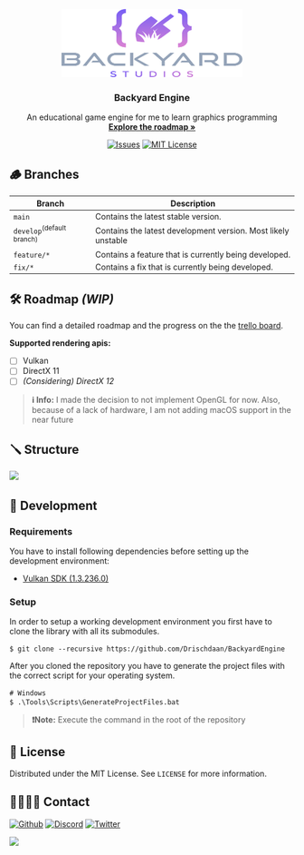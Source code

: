 <a name="readme-top"></a>

<div align="center">
  <a href="https://github.com/Drischdaan/BackyardEngine">
    <img src="https://raw.githubusercontent.com/Backyard-Studios/Branding/24006b7753330c3193ae399bb792a810304aea37/Logo/Logo.svg" alt="Logo" width="320" height="120">
  </a>
  <h3 align="center">Backyard Engine</h3>
  <p align="center">
    An educational game engine for me to learn graphics programming
    <br/>
    <a href="https://trello.com/b/Ro0Y7eFF/backyard-engine"><strong>Explore the roadmap »</strong></a>
    <br />
  </p>
</div>

<div align="center">

  [![Issues][issues-shield]][issues-url]
  [![MIT License][license-shield]][license-url]

</div>

## 🪵 Branches

| Branch                               | Description                                                   |
|--------------------------------------|---------------------------------------------------------------|
| `main`                               | Contains the latest stable version.                           |
| `develop`<sup>(default branch)</sup> | Contains the latest development version. Most likely unstable |
| `feature/*`                          | Contains a feature that is currently being developed.         |
| `fix/*`                              | Contains a fix that is currently being developed.             |

## 🛠️ Roadmap *(WIP)*

You can find a detailed roadmap and the progress on the the [trello board][trello-board].

**Supported rendering apis:**

- [ ] Vulkan
- [ ] DirectX 11
- [ ] *(Considering) DirectX 12*

> **ℹ️ Info:** I made the decision to not implement OpenGL for now. Also, because of a lack of hardware, I am not adding macOS support in the near future

## 🪛 Structure

<img src="https://i.imgur.com/pUdK0I1.jpg">

## 🚀 Development

### Requirements

You have to install following dependencies before setting up the development environment:

- [Vulkan SDK (1.3.236.0)](https://sdk.lunarg.com/sdk/download/1.3.236.0/windows/VulkanSDK-1.3.236.0-Installer.exe)

### Setup

In order to setup a working development environment you first have to clone the library with all its submodules.

```shell
$ git clone --recursive https://github.com/Drischdaan/BackyardEngine
```

After you cloned the repository you have to generate the project files with the correct script for your operating system.

```shell
# Windows
$ .\Tools\Scripts\GenerateProjectFiles.bat
```

> **❗Note:** Execute the command in the root of the repository

## 📜 License

Distributed under the MIT License. See `LICENSE` for more information.

## 🫱🏽‍🫲🏽 Contact

[![Github][Github]][Github-url]
[![Discord][Discord]][Discord-url]
[![Twitter][Twitter]][Twitter-url]

<div>
    <a href="https://www.buymeacoffee.com/Drischdaan">
        <img src="https://img.buymeacoffee.com/button-api/?text=Buy me a coffee&emoji=&slug=Drischdaan&button_colour=BD5FFF&font_colour=ffffff&font_family=Lato&outline_colour=000000&coffee_colour=FFDD00">
    </a>
</div>

<!-- Variables -->
[issues-shield]: https://img.shields.io/github/issues/Drischdaan/BackyardEngine.svg?style=for-the-badge
[issues-url]: https://github.com/Drischdaan/BackyardEngine/issues
[license-shield]: https://img.shields.io/github/license/Drischdaan/BackyardEngine.svg?style=for-the-badge
[license-url]: https://github.com/Drischdaan/BackyardEngine/blob/master/LICENSE.txt
[trello-board]: https://trello.com/b/Ro0Y7eFF/backyard-engine

<!-- Socials -->
[Github]: https://skillicons.dev/icons?i=github
[Github-url]: https://github.com/Drischdaan
[Discord]: https://skillicons.dev/icons?i=discord
[Discord-url]: https://discord.com/users/244115221776433152
[Twitter]: https://skillicons.dev/icons?i=twitter
[Twitter-url]: https://twitter.com/Drischdaan

<!-- https://github.com/tandpfun/skill-icons -->
<!-- https://github.com/Ileriayo/markdown-badges -->